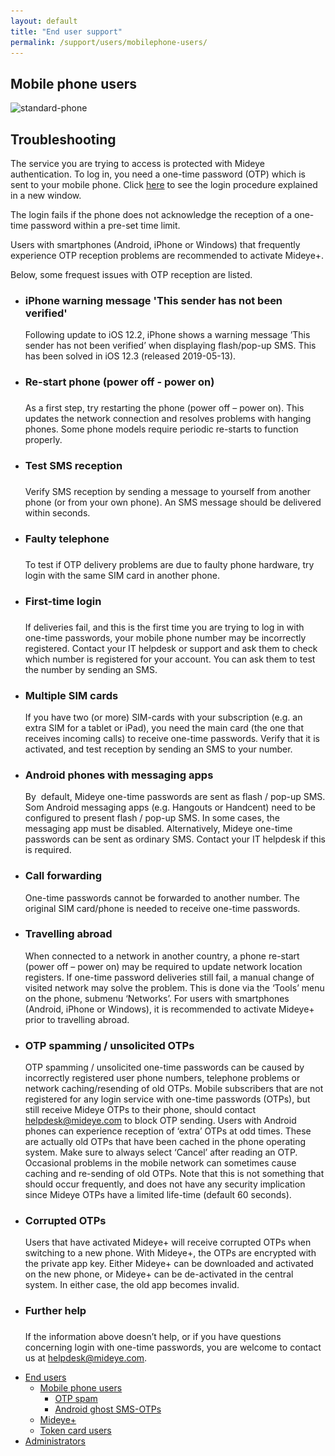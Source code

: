 ```yaml
---
layout: default
title: "End user support"
permalink: /support/users/mobilephone-users/
---
```

<div class="container" id="content-wrapper">
	<section id="content" class="main">
		<div class="row">
			<div class="breadcrumbs span12">
			</div> <!-- /.span12 -->
			<div class="span12">
			</div>
			<div class="span9">
				<h1>Mobile phone users</h1>
				<div class="entry-content">
					<p><img loading="lazy" class="size-thumbnail wp-image-265 alignleft"
							src="/assets/images/support/standard-phone-150x150.png" alt="standard-phone" width="150"
							height="150"
							srcset="/assets/images/support/standard-phone-150x150.png 150w, /assets/images/support/standard-phone-300x300.png 300w, /assets/images/support/standard-phone.png 400w"
							sizes="(max-width: 150px) 100vw, 150px"></p>
					<h2>Troubleshooting</h2>
					<p>The service you are trying to access is protected with Mideye authentication. To log in, you need
						a one-time password (OTP) which is sent to your mobile phone. Click <a title="Mideye tour"
							href="/the-tour/#/1" target="_blank" rel="noopener noreferrer">here</a> to see&nbsp;the
						login procedure&nbsp;explained in a&nbsp;new window.</p>
					<p>The login fails if the phone does not acknowledge the reception of a one-time password within a
						pre-set time limit.</p>
					<p>Users with smartphones (Android, iPhone or Windows) that frequently experience OTP reception
						problems are recommended to activate Mideye+.</p>
					<p>Below, some frequest issues with OTP reception are listed.</p>
				</div> <!-- /.entry-content -->
				<div class="faq">
					<ul class="accordion">
						<li class="accordion-item">
							<h3 class="accordion-heading">iPhone warning message 'This sender has not been verified'
							</h3>
							<div class="accordion-content">
								<div class="entry-content">
									<p>Following update to iOS 12.2, iPhone shows a warning message ’This sender has not
										been verified’ when displaying flash/pop-up SMS. This has been solved in iOS
										12.3 (released 2019-05-13).</p>
								</div> <!-- /.entry-content -->
							</div> <!-- /.accordion-content -->
						</li>
						<li class="accordion-item">
							<h3 class="accordion-heading">Re-start phone (power off - power on)</h3>
							<div class="accordion-content">
								<div class="entry-content">
									<h3></h3>
									<p>As a first step, try restarting the phone (power off &#8211; power on). This
										updates the network connection and resolves problems with hanging phones. Some
										phone models require periodic re-starts to function properly.</p>
								</div> <!-- /.entry-content -->
							</div> <!-- /.accordion-content -->
						</li>
						<li class="accordion-item">
							<h3 class="accordion-heading">Test SMS reception</h3>
							<div class="accordion-content">
								<div class="entry-content">
									<h3></h3>
									<p>Verify SMS reception by sending a message to yourself from another phone (or from
										your own phone). An SMS message should be delivered within seconds.</p>
								</div> <!-- /.entry-content -->
							</div> <!-- /.accordion-content -->
						</li>
						<li class="accordion-item">
							<h3 class="accordion-heading">Faulty telephone</h3>
							<div class="accordion-content">
								<div class="entry-content">
									<h3></h3>
									<p>To test if OTP delivery problems are due to faulty phone hardware, try login with
										the same SIM card in another phone.</p>
								</div> <!-- /.entry-content -->
							</div> <!-- /.accordion-content -->
						</li>
						<li class="accordion-item">
							<h3 class="accordion-heading">First-time login</h3>
							<div class="accordion-content">
								<div class="entry-content">
									<h3></h3>
									<p>If deliveries fail, and this is the first time you are trying to log in with
										one-time passwords, your mobile phone number may be incorrectly registered.
										Contact your IT helpdesk or support and ask them to check which number is
										registered for your account. You can ask them to test the number by sending an
										SMS.</p>
								</div> <!-- /.entry-content -->
							</div> <!-- /.accordion-content -->
						</li>
						<li class="accordion-item">
							<h3 class="accordion-heading">Multiple SIM cards</h3>
							<div class="accordion-content">
								<div class="entry-content">
									<p>If you have two (or more) SIM-cards with your subscription (e.g. an extra SIM for
										a tablet or iPad), you need the main card (the one that receives incoming calls)
										to receive one-time passwords. Verify that it is activated, and test reception
										by sending an SMS to your number.</p>
								</div> <!-- /.entry-content -->
							</div> <!-- /.accordion-content -->
						</li>
						<li class="accordion-item">
							<h3 class="accordion-heading">Android phones with messaging apps</h3>
							<div class="accordion-content">
								<div class="entry-content">
									<p>By  default, Mideye one-time passwords are sent as flash / pop-up SMS. Som
										Android messaging apps (e.g. Hangouts or Handcent) need to be configured to
										present flash / pop-up SMS. In some cases, the messaging app must be disabled.
										Alternatively, Mideye one-time passwords can be sent as ordinary SMS. Contact
										your IT helpdesk if this is required.</p>
								</div> <!-- /.entry-content -->
							</div> <!-- /.accordion-content -->
						</li>
						<li class="accordion-item">
							<h3 class="accordion-heading">Call forwarding</h3>
							<div class="accordion-content">
								<div class="entry-content">
									<p>One-time passwords cannot be forwarded to another number. The original SIM
										card/phone is needed to receive one-time passwords.</p>
								</div> <!-- /.entry-content -->
							</div> <!-- /.accordion-content -->
						</li>
						<li class="accordion-item">
							<h3 class="accordion-heading">Travelling abroad</h3>
							<div class="accordion-content">
								<div class="entry-content">
									<p>When connected to a network in another country, a phone re-start (power off
										&#8211; power on) may be required to update network location registers. If
										one-time password deliveries still fail, a manual change of visited network may
										solve the problem. This is done via the &#8216;Tools&#8217; menu on the phone,
										submenu &#8216;Networks&#8217;. For users with smartphones (Android, iPhone or
										Windows), it is recommended to activate Mideye+ prior to travelling abroad.</p>
								</div> <!-- /.entry-content -->
							</div> <!-- /.accordion-content -->
						</li>
						<li class="accordion-item">
							<h3 class="accordion-heading">OTP spamming / unsolicited OTPs</h3>
							<div class="accordion-content">
								<div class="entry-content">
									<p>OTP spamming / unsolicited one-time passwords can be caused by incorrectly
										registered user phone numbers, telephone problems or network caching/resending
										of old OTPs. Mobile subscribers that are not registered for any login service
										with one-time passwords (OTPs), but still receive Mideye OTPs to their phone,
										should contact <a href="mailto:helpdesk@mideye.com">helpdesk@mideye.com</a> to
										block OTP sending. Users with Android phones can experience reception of
										&#8216;extra&#8217; OTPs at odd times. These are actually old OTPs that have
										been cached in the phone operating system. Make sure to always select
										&#8216;Cancel&#8217; after reading an OTP. Occasional problems in the mobile
										network can sometimes cause caching and re-sending of old OTPs. Note that this
										is not something that should occur frequently, and does not have any security
										implication since Mideye OTPs have a limited life-time (default 60 seconds).</p>
								</div> <!-- /.entry-content -->
							</div> <!-- /.accordion-content -->
						</li>
						<li class="accordion-item">
							<h3 class="accordion-heading">Corrupted OTPs</h3>
							<div class="accordion-content">
								<div class="entry-content">
									<p>Users that have activated Mideye+ will receive corrupted OTPs when switching to a
										new phone. With Mideye+, the OTPs are encrypted with the private app key. Either
										Mideye+ can be downloaded and activated on the new phone, or Mideye+ can be
										de-activated in the central system. In either case, the old app becomes invalid.
									</p>
								</div> <!-- /.entry-content -->
							</div> <!-- /.accordion-content -->
						</li>
						<li class="accordion-item">
							<h3 class="accordion-heading">Further help</h3>
							<div class="accordion-content">
								<div class="entry-content">
									<h3></h3>
									<p>If the information above doesn&#8217;t help, or if you have questions concerning
										login with one-time passwords, you are welcome to contact us at <a
											href="mailto:helpdesk@mideye.com">helpdesk@mideye.com</a>.</p>
								</div> <!-- /.entry-content -->
							</div> <!-- /.accordion-content -->
						</li>
					</ul>
				</div>
				<div class="faq-extra-content">
				</div>
			</div> <!-- /.span9 -->
			<div class="span3">
				<aside class="sidebar span3">
					<div class="sidebar-container subnav"> <!-- advanced-sidebar-menu/core-template -->
						<ul class="child-sidebar-menu">
							<li class="page_item page-item-182 current_page_ancestor current_page_parent has_children">
								<a href="/support/users/">End users</a>
								<ul class="grandchild-sidebar-menu level-0 children">
									<li class="page_item page-item-206 current_page_item has_children">
										<a href="/support/users/mobilephone-users/" aria-current="page">Mobile phone
											users</a>
										<ul class="grandchild-sidebar-menu level-1 children">
											<li class="page_item page-item-293"><a
													href="/support/users/mobilephone-users/otp-spamming-unsolicited-sms-otps/">OTP
													spam</a></li>
											<li class="page_item page-item-733"><a
													href="/support/users/mobilephone-users/android-ghost-sms-otps/">Android
													ghost SMS-OTPs</a></li>
										</ul>
									</li>
									<li class="page_item page-item-209 has_children"><a
											href="/support/users/mideye/">Mideye+</a></li>
									<li class="page_item page-item-211 has_children"><a
											href="/support/users/token-card-users/">Token card users</a></li>
								</ul>
							</li>
							<li class="page_item page-item-172 has_children"><a
									href="/support/administrators/">Administrators</a></li>
						</ul>
						<!-- End .child-sidebar-menu -->
					</div>
				</aside>
			</div> <!-- /.span3 -->
		</div> <!-- /.row -->
	</section><!-- #content -->
</div>